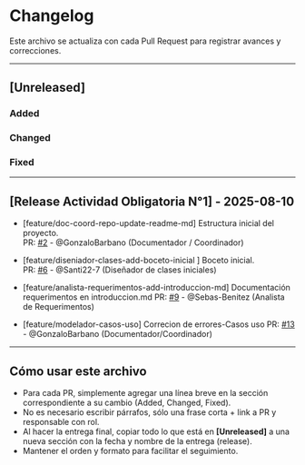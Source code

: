 # Changelog

Este archivo se actualiza con cada Pull Request para registrar avances y correcciones.

---

## [Unreleased]

### Added


### Changed

### Fixed

---

## [Release Actividad Obligatoria N°1] - 2025-08-10

- [feature/doc-coord-repo-update-readme-md] Estructura inicial del proyecto.  
  PR: [#2](https://github.com/GonzaloBarbano/SistemaProductoraVideos/pull/2) - @GonzaloBarbano (Documentador / Coordinador)
  
- [feature/diseniador-clases-add-boceto-inicial ] Boceto inicial.  
  PR: [#6](https://github.com/GonzaloBarbano/SistemaProductoraVideos/pull/6) - @Santi22-7 (Diseñador  de clases iniciales)

- [feature/analista-requerimentos-add-introduccion-md] Documentación requerimentos en introduccion.md
  PR: [#9](https://github.com/GonzaloBarbano/SistemaProductoraVideos/pull/9) - @Sebas-Benitez (Analista de Requerimentos)

- [feature/modelador-casos-uso] Correcion de errores-Casos uso
  PR: [#13](https://github.com/GonzaloBarbano/SistemaProductoraVideos/pull/13) - @GonzaloBarbano (Documentador/Coordinador)

---

## Cómo usar este archivo

- Para cada PR, simplemente agregar una línea breve en la sección correspondiente a su cambio (Added, Changed, Fixed).
- No es necesario escribir párrafos, sólo una frase corta + link a PR y responsable con rol.
- Al hacer la entrega final, copiar todo lo que está en **[Unreleased]** a una nueva sección con la fecha y nombre de la entrega (release).
- Mantener el orden y formato para facilitar el seguimiento.

